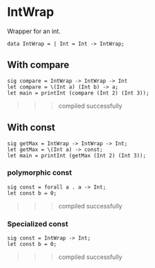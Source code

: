 # IntWrap
Wrapper for an int.
```
data IntWrap = | Int = Int -> IntWrap;
```

## With compare
```
sig compare = IntWrap -> IntWrap -> Int
let compare = \(Int a) (Int b) -> a;
let main = printInt (compare (Int 2) (Int 3));
```
>>>compiled successfully

## With const
```
sig getMax = IntWrap -> IntWrap -> Int;
let getMax = \(Int a) -> const;
let main = printInt (getMax (Int 2) (Int 3));
```

### polymorphic const
```
sig const = forall a . a -> Int;
let const b = 0;
```
>>>compiled successfully

### Specialized const
```
sig const = IntWrap -> Int;
let const b = 0;
```
>>>compiled successfully
